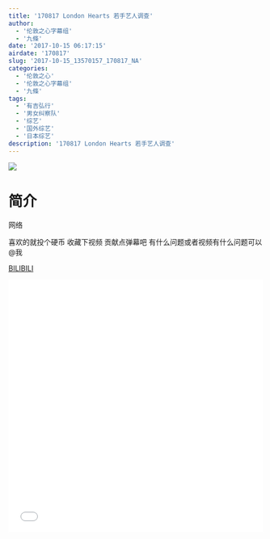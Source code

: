 ```yaml
---
title: '170817 London Hearts 若手艺人调查'
author: 
  - '伦敦之心字幕组'
  - '九條'
date: '2017-10-15 06:17:15'
airdate: '170817'
slug: '2017-10-15_13570157_170817_NA'
categories: 
  - '伦敦之心'
  - '伦敦之心字幕组'
  - '九條'
tags: 
  - '有吉弘行'
  - '男女纠察队'
  - '综艺'
  - '国外综艺'
  - '日本综艺'
description: '170817 London Hearts 若手艺人调查'
---
```


![](https://i.imgur.com/vgD5pGx.jpg)

# 简介  
网络
喜欢的就投个硬币 收藏下视频 贡献点弹幕吧 有什么问题或者视频有什么问题可以@我

  [BILIBILI](https://www.bilibili.com/video/av13570157/)


  <iframe src="//www.bilibili.com/html/html5player.html?cid=22210659&aid=13570157" width="100%" height="500" frameborder="0" allowfullscreen="allowfullscreen"></iframe>
